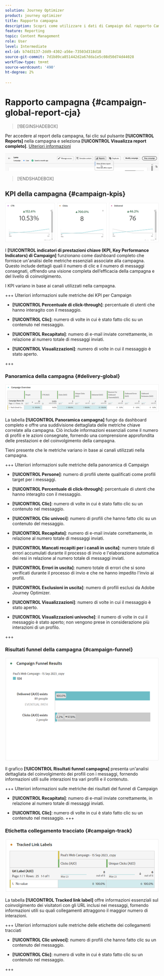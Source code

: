 ```yaml
---
solution: Journey Optimizer
product: journey optimizer
title: Rapporto campagna
description: Scopri come utilizzare i dati di Campaign dal rapporto Campaign
feature: Reporting
topic: Content Management
role: User
level: Intermediate
exl-id: b74d3137-2dd9-4302-a56e-73503d318d18
source-git-commit: 7d1b89ca851442d2a67dda1e5c08d50d74d44028
workflow-type: tm+mt
source-wordcount: '490'
ht-degree: 2%

---
```


# Rapporto campagna {#campaign-global-report-cja}

>[!BEGINSHADEBOX]

Per accedere al report della campagna, fai clic sul pulsante **[!UICONTROL Reports]** nella campagna e seleziona **[!UICONTROL Visualizza report completo]**. [Ulteriori informazioni](report-gs-cja.md)

![](assets/report-access.png)

>[!ENDSHADEBOX]

## KPI della campagna {#campaign-kpis}

![](assets/cja-email-kpis.png)

I **[!UICONTROL indicatori di prestazioni chiave (KPI, Key Performance Indicators) di Campaign]** funzionano come dashboard completo che fornisce un&#39;analisi delle metriche essenziali associate alla campagna. Questo include dettagli quali il numero di clic e il numero di messaggi consegnati, offrendo una visione completa dell’efficacia della campagna e del livello di coinvolgimento.

I KPI variano in base ai canali utilizzati nella campagna.

+++ Ulteriori informazioni sulle metriche dei KPI per Campaign

* **[!UICONTROL Percentuale di click-through]**: percentuale di utenti che hanno interagito con il messaggio.

* **[!UICONTROL Clic]**: numero di volte in cui è stato fatto clic su un contenuto nel messaggio.

* **[!UICONTROL Recapitato]**: numero di e-mail inviate correttamente, in relazione al numero totale di messaggi inviati.

* **[!UICONTROL Visualizzazioni]**: numero di volte in cui il messaggio è stato aperto.

+++

### Panoramica della campagna {#delivery-global}

![](assets/cja-campaign-overview.png)

La tabella **[!UICONTROL Panoramica campagna]** funge da dashboard completo e offre una suddivisione dettagliata delle metriche chiave correlate alla campagna. Ciò include informazioni essenziali come il numero di profili e le azioni consegnate, fornendo una comprensione approfondita delle prestazioni e del coinvolgimento della campagna.

Tieni presente che le metriche variano in base ai canali utilizzati nella campagna.

+++ Ulteriori informazioni sulle metriche della panoramica di Campaign

* **[!UICONTROL Persone]**: numero di profili utente qualificati come profili target per i messaggi.

* **[!UICONTROL Percentuale di click-through]**: percentuale di utenti che hanno interagito con il messaggio.

* **[!UICONTROL Clic]**: numero di volte in cui è stato fatto clic su un contenuto nel messaggio.

* **[!UICONTROL Clic univoci]**: numero di profili che hanno fatto clic su un contenuto del messaggio.

* **[!UICONTROL Recapitato]**: numero di e-mail inviate correttamente, in relazione al numero totale di messaggi inviati.

* **[!UICONTROL Mancati recapiti per i canali in uscita]**: numero totale di errori accumulati durante il processo di invio e l&#39;elaborazione automatica dei resi in relazione al numero totale di messaggi inviati.

* **[!UICONTROL Errori in uscita]**: numero totale di errori che si sono verificati durante il processo di invio e che ne hanno impedito l&#39;invio ai profili.

* **[!UICONTROL Esclusioni in uscita]**: numero di profili esclusi da Adobe Journey Optimizer.

* **[!UICONTROL Visualizzazioni]**: numero di volte in cui il messaggio è stato aperto.

* **[!UICONTROL Visualizzazioni univoche]**: il numero di volte in cui il messaggio è stato aperto; non vengono prese in considerazione più interazioni di un profilo.

+++

### Risultati funnel della campagna {#campaign-funnel}

![](assets/cja-campaign-funnel.png)

Il grafico **[!UICONTROL Risultati funnel campagna]** presenta un&#39;analisi dettagliata del coinvolgimento dei profili con i messaggi, fornendo informazioni utili sulle interazioni tra vari profili e il contenuto.

+++ Ulteriori informazioni sulle metriche dei risultati del funnel di Campaign

* **[!UICONTROL Recapitato]**: numero di e-mail inviate correttamente, in relazione al numero totale di messaggi inviati.

* **[!UICONTROL Clic]**: numero di volte in cui è stato fatto clic su un contenuto nel messaggio.
+++

### Etichetta collegamento tracciato {#campaign-track}

![](assets/cja-campaign-tracked-link.png)

La tabella **[!UICONTROL Tracked link label]** offre informazioni essenziali sul coinvolgimento dei visitatori con gli URL inclusi nei messaggi, fornendo informazioni utili su quali collegamenti attraggono il maggior numero di interazioni.

+++ Ulteriori informazioni sulle metriche delle etichette dei collegamenti tracciati

* **[!UICONTROL Clic univoci]**: numero di profili che hanno fatto clic su un contenuto del messaggio.

* **[!UICONTROL Clic]**: numero di volte in cui è stato fatto clic su un contenuto nel messaggio.

+++
